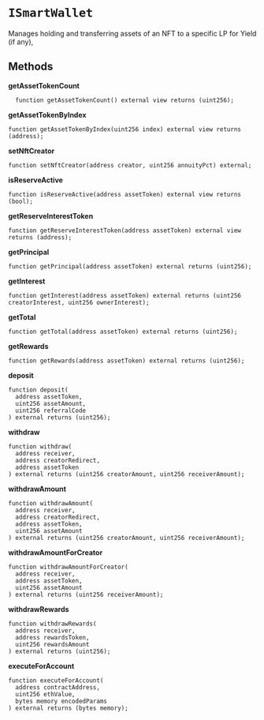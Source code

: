 # `ISmartWallet`

Manages holding and transferring assets of an NFT to a specific LP for Yield (if any),

## Methods

**getAssetTokenCount**
```
  function getAssetTokenCount() external view returns (uint256);
```
  
**getAssetTokenByIndex**
```
function getAssetTokenByIndex(uint256 index) external view returns (address);
```

**setNftCreator**
```
function setNftCreator(address creator, uint256 annuityPct) external;
```

**isReserveActive**
```
function isReserveActive(address assetToken) external view returns (bool);
```

**getReserveInterestToken**
```
function getReserveInterestToken(address assetToken) external view returns (address);
```

**getPrincipal**
```
function getPrincipal(address assetToken) external returns (uint256);
```

**getInterest**
```
function getInterest(address assetToken) external returns (uint256 creatorInterest, uint256 ownerInterest);
```

**getTotal**
```
function getTotal(address assetToken) external returns (uint256);
```

**getRewards**
```
function getRewards(address assetToken) external returns (uint256);
```

**deposit**
```
function deposit(
  address assetToken, 
  uint256 assetAmount, 
  uint256 referralCode
) external returns (uint256);
```

**withdraw**
```
function withdraw(
  address receiver, 
  address creatorRedirect, 
  address assetToken
) external returns (uint256 creatorAmount, uint256 receiverAmount);
```

**withdrawAmount**
```
function withdrawAmount(
  address receiver, 
  address creatorRedirect, 
  address assetToken, 
  uint256 assetAmount
) external returns (uint256 creatorAmount, uint256 receiverAmount);
```

**withdrawAmountForCreator**
```
function withdrawAmountForCreator(
  address receiver, 
  address assetToken, 
  uint256 assetAmount
) external returns (uint256 receiverAmount);
```

**withdrawRewards**
```
function withdrawRewards(
  address receiver, 
  address rewardsToken, 
  uint256 rewardsAmount
) external returns (uint256);
```

**executeForAccount**
```
function executeForAccount(
  address contractAddress, 
  uint256 ethValue, 
  bytes memory encodedParams
) external returns (bytes memory);
```